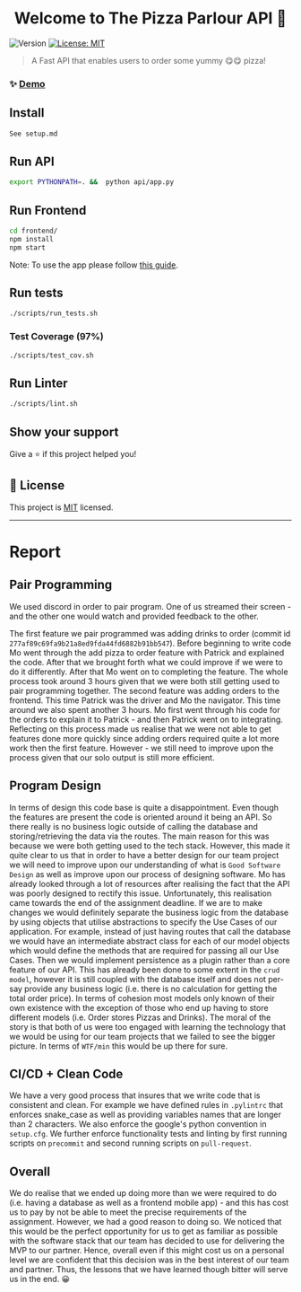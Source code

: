 <h1 align="center">Welcome to The Pizza Parlour API 👋</h1>
<p>
  <img alt="Version" src="https://img.shields.io/badge/version-0.1-blue.svg?cacheSeconds=2592000" />
  <a href="https://opensource.org/licenses/MIT" target="_blank">
    <img alt="License: MIT" src="https://img.shields.io/badge/License-MIT-yellow.svg" />
  </a>
</p>

> A Fast API that enables users to order some yummy 😋😋 pizza!

### ✨ [Demo](maybe?)

## Install

```sh
See setup.md
```

## Run API
```sh
export PYTHONPATH=. &&  python api/app.py 
```

## Run Frontend

```sh
cd frontend/
npm install
npm start
```

Note: To use the app please follow [this guide](https://docs.expo.io/workflow/development-mode/).

## Run tests

```sh
./scripts/run_tests.sh
```

### Test Coverage (97%)

```sh
./scripts/test_cov.sh
```

## Run Linter

```sh
./scripts/lint.sh
```

## Show your support

Give a ⭐️ if this project helped you!

## 📝 License

This project is [MIT](https://opensource.org/licenses/MIT) licensed.

---

# Report

## Pair Programming

We used discord in order to pair program. One of us streamed their screen - and the other one would watch and provided feedback to the other. 

The first feature we pair programmed was adding drinks to order (commit id `277af89c69fa9b21a8ed9fda44fd6882b91bb547`). Before beginning to write code Mo went through the add pizza to order feature with Patrick and explained the code. After that we brought forth what we could improve if we were to do it differently. After that Mo went on to completing the feature. The whole process took around 3 hours given that we were both still getting used to pair programming  together. The second feature was adding orders to the frontend. This time Patrick was the driver and Mo the navigator. This time around we also spent another 3 hours. Mo first went through his code for the orders to explain it to Patrick - and then Patrick went on to integrating. Reflecting on this process made us realise that we were not able to get features done more quickly since adding orders required quite a lot more work then the first feature. However - we still need to improve upon the process given that our solo output is still more efficient.



## Program Design

In terms of design this code base is quite a disappointment. Even though the features are present the code is oriented around it being an API. So there really is no business logic outside of calling the database and storing/retrieving the data via the routes. The main reason for this was because we were both getting used to the tech stack. However, this made it quite clear to us that in order to have a better design for our team project we will need to improve upon our understanding of what is `Good Software Design` as well as improve upon our process of designing software. Mo has already looked through a lot of resources after realising the fact that the API was poorly designed to rectify this issue. Unfortunately, this realisation came towards the end of the assignment deadline. If we are to make changes we would definitely separate the business logic from the database by using objects that utilise abstractions to specify the Use Cases of our application. For example, instead of just having routes that call the database we would have an intermediate abstract class for each of our model objects which would define the methods that are required for passing all our Use Cases. Then we would implement persistence as a plugin rather than a core feature of our API. This has already been done to some extent in the `crud model`, however it is still coupled with the database itself and does not per-say provide any business logic (i.e. there is no calculation for getting the total order price). In terms of cohesion most models only known of their own existence with the exception of those who end up having to store different models (i.e. Order stores Pizzas and Drinks). The moral of the story is that both of us were too engaged with learning the technology that we would be using for our team projects that we failed to see the bigger picture.  In terms of `WTF/min` this would be up there for sure. 



## CI/CD + Clean Code

We have a very good process that insures that we write code that is consistent and clean. For example we have defined rules in `.pylintrc` that enforces snake_case as well as providing variables names that are longer than 2 characters. We also enforce the google's python convention in `setup.cfg`. We further enforce functionality tests and linting by first running scripts on `precommit` and second running scripts on `pull-request`. 



## Overall

We do realise that we ended up doing more than we were required to do (i.e. having a database as well as a frontend mobile app) - and this has cost us to pay by not be able to meet the precise requirements of the assignment. However, we had a good reason to doing so. We noticed that this would be the perfect opportunity for us to get as familiar as possible with the software stack that our team has decided to use for delivering the MVP to our partner. Hence, overall even if this might cost us on a personal level we are confident that this decision was in the best interest of our team and partner. Thus, the lessons that we have learned though bitter will serve us in the end. 😀